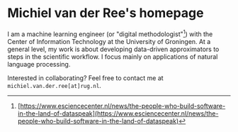 # Michiel van der Ree's homepage
I am a machine learning engineer (or "digital methodologist"[^1]) with the Center of Information Technology at the University of Groningen. At a general level, my work is about developing data-driven approximators to steps in the scientific workflow. I focus mainly on applications of natural language processing.

Interested in collaborating? Feel free to contact me at `michiel.van.der.ree[at]rug.nl`.

[^1]: [https://www.esciencecenter.nl/news/the-people-who-build-software-in-the-land-of-dataspeak](https://www.esciencecenter.nl/news/the-people-who-build-software-in-the-land-of-dataspeak)
